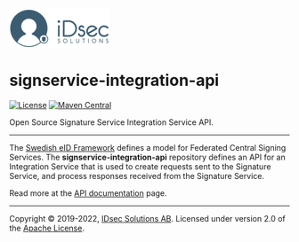 ![Logo](docs/img/idsec.png)

# signservice-integration-api

[![License](https://img.shields.io/badge/License-Apache%202.0-blue.svg)](https://opensource.org/licenses/Apache-2.0) [![Maven Central](https://maven-badges.herokuapp.com/maven-central/se.idsec.signservice.integration/signservice-integration-api/badge.svg)](https://maven-badges.herokuapp.com/maven-central/se.idsec.signservice.integration/signservice-integration-api)

Open Source Signature Service Integration Service API.

---

The [Swedish eID Framework](https://docs.swedenconnect.se/technical-framework/) defines a model for Federated Central Signing Services. The **signservice-integration-api** repository defines an API for an Integration Service that is used to create requests sent to the Signature Service, and process responses received from the Signature Service.

Read more at the [API documentation](https://idsec-solutions.github.io/signservice-integration-api/) page.

---

Copyright &copy; 2019-2022, [IDsec Solutions AB](http://www.idsec.se). Licensed under version 2.0 of the [Apache License](http://www.apache.org/licenses/LICENSE-2.0).
